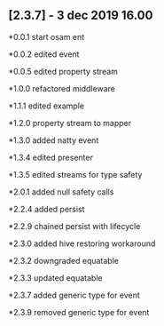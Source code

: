 ## [2.3.7] - 3 dec 2019 16.00

*0.0.1 start osam ent

*0.0.2 edited event

*0.0.5 edited property stream

*1.0.0 refactored middleware

*1.1.1 edited example

*1.2.0 property stream to mapper

*1.3.0 added natty event

*1.3.4 edited presenter

*1.3.5 edited streams for type safety

*2.0.1 added null safety calls

*2.2.4 added persist

*2.2.9 chained persist with lifecycle

*2.3.0 added hive restoring workaround
 
*2.3.2 downgraded equatable

*2.3.3 updated equatable

*2.3.7 added generic type for event

*2.3.9 removed generic type for event
